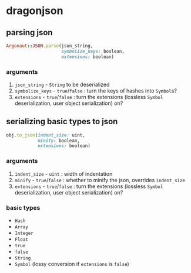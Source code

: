 # dragonjson

## parsing json

```rb
Argonaut::JSON.parse(json_string,
                     symbolize_keys: boolean,
                     extensions: boolean)
```

### arguments

1. `json_string` - `String` to be deserialized
2. `symbolize_keys` - `true`/`false` : turn the keys of hashes into `Symbol`s?
3. `extensions` - `true`/`false` : turn the extensions (lossless `Symbol`
   deserialization, user object serialization) on?

## serializing basic types to json

```rb
obj.to_json(indent_size: uint,
            minify: boolean,
            extensions: boolean)
```

### arguments

1. `indent_size` - `uint` : width of indentation
2. `minify` - `true`/`false` : whether to minify the json, overrides `indent_size`
3. `extensions` - `true`/`false` : turn the extensions (lossless `Symbol`
   deserialization, user object serialization) on?

### basic types

- `Hash`
- `Array`
- `Integer`
- `Float`
- `true`
- `false`
- `String`
- `Symbol` (lossy conversion if `extensions` is `false`)
